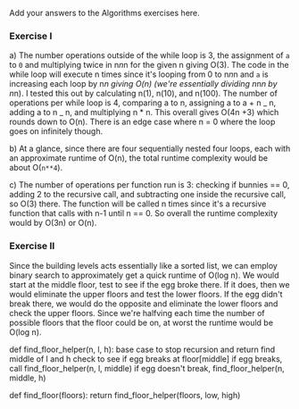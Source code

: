 Add your answers to the Algorithms exercises here.

### Exercise I

a) The number operations outside of the while loop is 3, the assignment of `a` to `0` and multiplying twice in n*n*n for the given n giving O(3). The code in the while loop will execute n times since it's looping from 0 to n*n*n and `a` is increasing each loop by n*n giving O(n) (we're essentially dividing n*n*n by n*n). I tested this out by calculating n(1), n(10), and n(100). The number of operations per while loop is 4, comparing a to n, assigning a to a + n _ n, adding a to n _ n, and multiplying n \* n. This overall gives O(4n +3) which rounds down to O(n). There is an edge case where n = 0 where the loop goes on infinitely though.

b) At a glance, since there are four sequentially nested four loops, each with an approximate runtime of O(n), the total runtime complexity would be about O(`n**4`).

c) The number of operations per function run is 3: checking if bunnies == 0, adding 2 to the recursive call, and subtracting one inside the recursive call, so O(3) there. The function will be called n times since it's a recursive function that calls with n-1 until n == 0. So overall the runtime complexity would by O(3n) or O(n).

### Exercise II

Since the building levels acts essentially like a sorted list, we can employ binary search to approximately get a quick runtime of O(log n). We would start at the middle floor, test to see if the egg broke there. If it does, then we would eliminate the upper floors and test the lower floors. If the egg didn't break there, we would do the opposite and eliminate the lower floors and check the upper floors. Since we're halfving each time the number of possible floors that the floor could be on, at worst the runtime would be O(log n).

def find_floor_helper(n, l, h):
base case to stop recursion and return
find middle of l and h
check to see if egg breaks at floor[middle]
if egg breaks, call find_floor_helper(n, l, middle)
if egg doesn't break, find_floor_helper(n, middle, h)

def find_floor(floors):
return find_floor_helper(floors, low, high)

